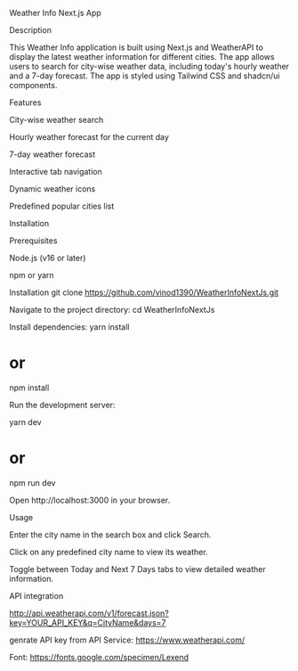 Weather Info Next.js App

Description

This Weather Info application is built using Next.js and WeatherAPI to display the latest weather information for different cities. The app allows users to search for city-wise weather data, including today's hourly weather and a 7-day forecast. The app is styled using Tailwind CSS and shadcn/ui components.

Features  

City-wise weather search

Hourly weather forecast for the current day

7-day weather forecast

Interactive tab navigation

Dynamic weather icons

Predefined popular cities list

Installation

Prerequisites

Node.js (v16 or later)

npm or yarn

Installation
git clone https://github.com/vinod1390/WeatherInfoNextJs.git

Navigate to the project directory:
cd WeatherInfoNextJs

Install dependencies:
yarn install
# or
npm install

Run the development server:

yarn dev
# or
npm run dev

Open http://localhost:3000 in your browser.

Usage

Enter the city name in the search box and click Search.

Click on any predefined city name to view its weather.

Toggle between Today and Next 7 Days tabs to view detailed weather information.

API integration

http://api.weatherapi.com/v1/forecast.json?key=YOUR_API_KEY&q=CityName&days=7

genrate API key from 
API Service:
https://www.weatherapi.com/


Font:
https://fonts.google.com/specimen/Lexend




